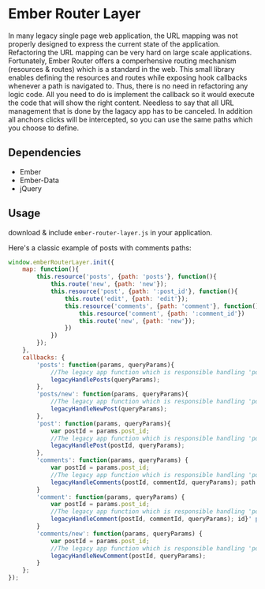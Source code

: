 # Ember Router Layer #

In many legacy single page web application, the URL mapping was not properly designed to express the current state of the application.
Refactoring the URL mapping can be very hard on large scale applications.
Fortunately, Ember Router offers a comperhensive routing mechanism (resources & routes) which is a standard in the web.
This small library enables defining the resources and routes while exposing hook callbacks whenever a path is navigated to.
Thus, there is no need in refactoring any logic code. All you need to do is implement the callback so it would execute the code that will show the right content. Needless to say that all URL management that is done by the lagacy app has to be canceled.
In addition all anchors clicks will be intercepted, so you can use the same paths which you choose to define.

## Dependencies ##
- Ember
- Ember-Data
- jQuery

## Usage ##
download & include `ember-router-layer.js` in your application.

Here's a classic example of posts with comments paths:
```javascript
window.emberRouterLayer.init({
	map: function(){
		this.resource('posts', {path: 'posts'}, function(){
			this.route('new', {path: 'new'});
			this.resource('post', {path: ':post_id'}, function(){
				this.route('edit', {path: 'edit'});
				this.resource('comments', {path: 'comment'}, function(){
					this.resource('comment', {path: ':comment_id'})
					this.route('new', {path: 'new'});
				})
			})
		});
	},
	callbacks: {
		'posts': function(params, queryParams){
			//The legacy app function which is responsible handling 'posts' path
			legacyHandlePosts(queryParams); 
		},
		'posts/new': function(params, queryParams){
			//The legacy app function which is responsible handling 'posts/new' path
			legacyHandleNewPost(queryParams); 
		},
		'post': function(params, queryParams){
			var postId = params.post_id;
			//The legacy app function which is responsible handling 'posts/{post_id}' path
			legacyHandlePost(postId, queryParams); 
		},
		'comments': function(params, queryParams) {
			var postId = params.post_id;
			//The legacy app function which is responsible handling 'posts/{post_id}/comments' 
			legacyHandleComments(postId, commentId, queryParams); path
		}
		'comment': function(params, queryParams) {
			var postId = params.post_id;
			//The legacy app function which is responsible handling 'posts/{post_id}/{comment_
			legacyHandleComment(postId, commentId, queryParams); id}' path
		}
		'comments/new': function(params, queryParams) {
			var postId = params.post_id;
			//The legacy app function which is responsible handling 'posts/{post_id}/comments/new' path
			legacyHandleNewComment(postId, queryParams); 
		}
	};
});
```

